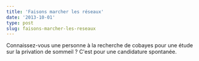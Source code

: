 ```yaml
---
title: 'Faisons marcher les réseaux'
date: '2013-10-01'
type: post
slug: faisons-marcher-les-reseaux
---
```


Connaissez-vous une personne à la recherche de cobayes pour une étude sur la privation de sommeil ? C'est pour une candidature spontanée.
